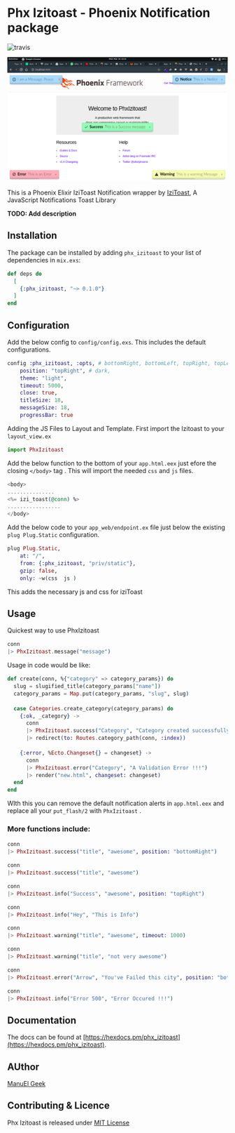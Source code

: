 # Phx Izitoast -  Phoenix Notification package
![travis](https://travis-ci.com/manuelgeek/phx_izitoast.svg?branch=master)

![img](priv/static/img/iziToast.png)

This is a Phoenix Elixir IziToast Notification wrapper by [IziToast](https://izitoast.marcelodolza.com), A JavaScript Notifications Toast Library

**TODO: Add description**

## Installation

The package can be installed
by adding `phx_izitoast` to your list of dependencies in `mix.exs`:

```elixir
def deps do
  [
    {:phx_izitoast, "~> 0.1.0"}
  ]
end
```

## Configuration

Add the below config to `config/config.exs`. This includes the default configurations.  

```elixir
config :phx_izitoast, :opts, # bottomRight, bottomLeft, topRight, topLeft, topCenter, 
    position: "topRight", # dark,
    theme: "light",
    timeout: 5000,
    close: true,
    titleSize: 18,
    messageSize: 18,
    progressBar: true
```

Adding the JS Files to Layout  and Template. First import the Izitoast to your `layout_view.ex`
```elixir
import PhxIzitoast
```
Add the below function to the bottom of your `app.html.eex` just efore the closing `</body>` tag . This will import the needed  `css` and `js` files.
```elixir
<body>
...............
<%= izi_toast(@conn) %>
.................
</body>
```

Add the below code to your `app_web/endpoint.ex` file  just below the existing `plug Plug.Static` configuration.
```elixir 
plug Plug.Static, 
    at: "/", 
    from: {:phx_izitoast, "priv/static"}, 
    gzip: false, 
    only: ~w(css  js )
```
This adds the necessary js and css for iziToast

## Usage 
Quickest way to use PhxIzitoast

```elixir 
conn
|> PhxIzitoast.message("message")
```

Usage in code would be like:

  ```elixir
  def create(conn, %{"category" => category_params}) do
    slug = slugified_title(category_params["name"])
    category_params = Map.put(category_params, "slug", slug)

    case Categories.create_category(category_params) do
      {:ok, _category} ->
        conn
        |> PhxIzitoast.success("Category", "Category created successfully")
        |> redirect(to: Routes.category_path(conn, :index))

      {:error, %Ecto.Changeset{} = changeset} ->
        conn 
        |> PhxIzitoast.error("Category", "A Validation Error !!!")
        |> render("new.html", changeset: changeset)
    end
  end
  ```

  WIth this you can remove the default notification alerts in `app.html.eex` and replace all your `put_flash/2` with `PhxIzitoast` .
        
### More functions include:

```elixir 
conn 
|> PhxIzitoast.success("title", "awesome", position: "bottomRight")
```

```elixir 
conn 
|> PhxIzitoast.success("title", "awesome")
```

```elixir 
conn 
|> PhxIzitoast.info("Success", "awesome", position: "topRight")
```

``` elixir 
conn 
|> PhxIzitoast.info("Hey", "This is Info")
```

```elixir 
conn 
|> PhxIzitoast.warning("title", "awesome", timeout: 1000)
```

```elixir 
conn 
|> PhxIzitoast.warning("title", "not very awesome")
```

```elixir 
conn 
|> PhxIzitoast.error("Arrow", "You've Failed this city", position: "bottomLeft")
```

```elixir 
conn 
|> PhxIzitoast.info("Error 500", "Error Occured !!!")
``` 

## Documentation 
 The docs can
be found at [https://hexdocs.pm/phx_izitoast](https://hexdocs.pm/phx_izitoast).

 ## AUthor 

[ManuEl Geek](https://manuel.appslab.co.ke)

## Contributing & Licence

Phx Izitoast is released under [MIT License](https://github.com/appcues/exsentry/blob/master/LICENSE.txt)


